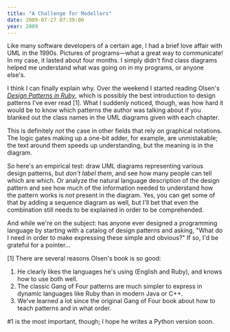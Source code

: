 ```yaml
---
title: "A Challenge for Modellers"
date: 2009-07-27 07:39:00
year: 2009
---
```

Like many software developers of a certain age, I had a brief love affair with UML in the 1990s. Pictures of programs—what a great way to communicate! In my case, it lasted about four months. I simply didn't find class diagrams helped me understand what was going on in my programs, or anyone else's.

I think I can finally explain why. Over the weekend I started reading Olsen's <a href="http://www.amazon.com/Design-Patterns-Ruby-Addison-Wesley-Professional/dp/0321490452"><em>Design Patterns in Ruby</em></a>, which is possibly the best introduction to design patterns I've ever read [1]. What I suddenly noticed, though, was how hard it would be to know which patterns the author was talking about if you blanked out the class names in the UML diagrams given with each chapter.

This is definitely <em>not</em> the case in other fields that rely on graphical notations. The logic gates making up a one-bit adder, for example, are unmistakable; the text around them speeds up understanding, but the meaning is in the diagram.

So here's an empirical test: draw UML diagrams representing various design patterns, but <em>don't label them</em>, and see how many people can tell which are which. Or analyze the natural language description of the design pattern and see how much of the information needed to understand how the pattern works is <em>not</em> present in the diagram. Yes, you can get some of that by adding a sequence diagram as well, but I'll bet that even the combination still needs to be explained in order to be comprehended.

And while we're on the subject: has anyone ever designed a programming language by starting with a catalog of design patterns and asking, "What do I need in order to make expressing these simple and obvious?"  If so, I'd be grateful for a pointer...

[1] There are several reasons Olsen's book is so good:
<ol>
  <li>He clearly likes the languages he's using (English and Ruby), and knows how to use both well.</li>
  <li>The classic Gang of Four patterns are much simpler to express in dynamic languages like Ruby than in modern Java or C++.</li>
  <li>We've learned a lot since the original Gang of Four book about how to teach patterns and in what order.</li>
</ol>
#1 is the most important, though; I hope he writes a Python version soon.
